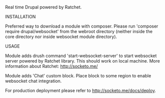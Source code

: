 Real time Drupal powered by Ratchet.

INSTALLATION

Preferred way to download a module with composer.
Please run 'composer require drupal/websocket'
from the webroot directory (neither inside the core directory nor
inside websocket module directory).

USAGE

Module adds drush command 'start-websocket-server' to start websocket
server powered by Ratchet library. This should work on local machine.
More information about Ratchet:
http://socketo.me/

Module adds 'Chat' custom block. Place block to some region
to enable websocket chat integration.
 
For production deployment please refer to http://socketo.me/docs/deploy.
